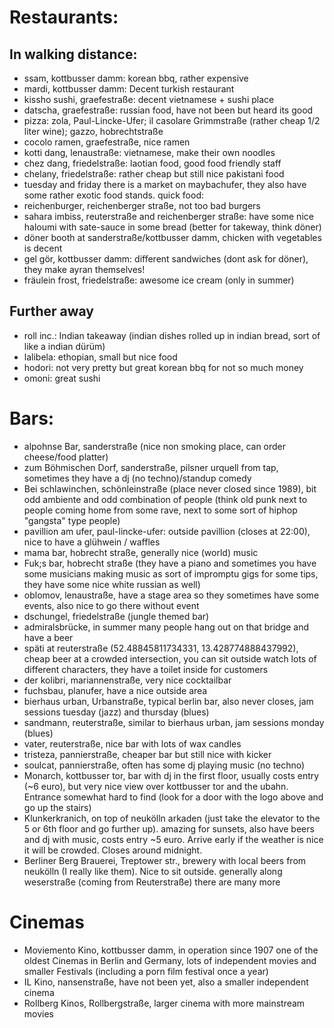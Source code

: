 # Restaurants:
## In walking distance:
- ssam, kottbusser damm: korean bbq, rather expensive
- mardi, kottbusser damm: Decent turkish restaurant
- kissho sushi, graefestraße: decent vietnamese + sushi place
- datscha, graefestraße: russian food, have not been but heard its good
- pizza: zola, Paul-Lincke-Ufer; 
         il casolare Grimmstraße (rather cheap 1/2 liter wine);
         gazzo, hobrechtstraße
- cocolo ramen, graefestraße, nice ramen 
- kotti dang, lenaustraße: vietnamese, make their own noodles
- chez dang, friedelstraße: laotian food, good food friendly staff
- chelany, friedelstraße: rather cheap but still nice pakistani food 
- tuesday and friday there is a market on maybachufer, they also have some rather exotic food stands.
quick food:
- reichenburger, reichenberger straße, not too bad burgers 
- sahara imbiss, reuterstraße and reichenberger straße: have some nice haloumi with sate-sauce in some bread (better for takeway, think döner)
- döner booth at sanderstraße/kottbusser damm, chicken with vegetables is decent
- gel gör, kottbusser damm: different sandwiches (dont ask for döner), they make ayran themselves!  
- fräulein frost, friedelstraße: awesome ice cream (only in summer)

## Further away
- roll inc.: Indian takeaway (indian dishes rolled up in indian bread, sort of like a indian dürüm) 
- lalibela: ethopian, small but nice food
- hodori: not very pretty but great korean bbq for not so much money
- omoni: great sushi


# Bars:
- alpohnse Bar, sanderstraße (nice non smoking place, can order cheese/food platter)
- zum Böhmischen Dorf, sanderstraße, pilsner urquell from tap, sometimes they have a dj (no techno)/standup comedy
- Bei schlawinchen, schönleinstraße (place never closed since 1989), bit odd ambiente and odd combination of people (think old punk next to people coming home from some rave, next to some sort of hiphop "gangsta" type people)
- pavillion am ufer, paul-lincke-ufer: outside pavillion (closes at 22:00), nice to have a glühwein / waffles
- mama bar, hobrecht straße, generally nice (world) music  
- Fuk;s bar, hobrecht straße (they have a piano and sometimes you have some musicians making music as sort of impromptu gigs for some tips, they have some nice white russian as well)
- oblomov, lenaustraße, have a stage area so they sometimes have some events, also nice to go there without event
- dschungel, friedelstraße (jungle themed bar)
- admiralsbrücke, in summer many people hang out on that bridge and have a beer
- späti at reuterstraße (52.48845811734331, 13.428774888437992), cheap beer at a crowded intersection, you can sit outside watch lots of different characters, they have a toilet inside for customers
- der kolibri, mariannenstraße, very nice cocktailbar
- fuchsbau, planufer, have a nice outside area
- bierhaus urban, Urbanstraße, typical berlin bar, also never closes, jam sessions tuesday (jazz) and thursday (blues)
- sandmann, reuterstraße, similar to bierhaus urban, jam sessions monday (blues) 
- vater, reuterstraße, nice bar with lots of wax candles
- tristeza, pannierstraße, cheaper bar but still nice with kicker
- soulcat, pannierstraße, often has some dj playing music (no techno)
- Monarch, kottbusser tor, bar with dj in the first floor, usually costs entry (~6 euro), but very nice view over kottbusser tor and the ubahn. Entrance somewhat hard to find (look for a door with the logo above and go up the stairs)
- Klunkerkranich, on top of neukölln arkaden (just take the elevator to the 5 or 6th floor and go further up). amazing for sunsets, also have beers and dj with music, costs entry ~5 euro. Arrive early if the weather is nice it will be crowded. Closes around midnight.
- Berliner Berg Brauerei, Treptower str., brewery with local beers from neukölln (I really like them). Nice to sit outside.
generally along weserstraße (coming from Reuterstraße) there are many more

# Cinemas
- Moviemento Kino, kottbusser damm, in operation since 1907 one of the oldest Cinemas in Berlin and Germany, lots of independent movies and smaller Festivals (including a porn film festival once a year)
- IL Kino, nansenstraße, have not been yet, also a smaller independent cinema
- Rollberg Kinos, Rollbergstraße, larger cinema with more mainstream movies
